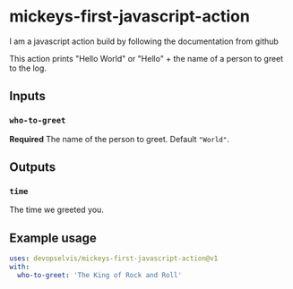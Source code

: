 # mickeys-first-javascript-action
I am a javascript action build by following the documentation from github

This action prints "Hello World" or "Hello" + the name of a person to greet to the log.

## Inputs

### `who-to-greet`

**Required** The name of the person to greet. Default `"World"`.

## Outputs

### `time`

The time we greeted you.

## Example usage

```yaml
uses: devopselvis/mickeys-first-javascript-action@v1
with:
  who-to-greet: 'The King of Rock and Roll'
```

